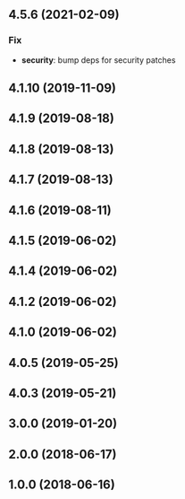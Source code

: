 ## 4.5.6 (2021-02-09)

### Fix

- **security**: bump deps for security patches

## 4.1.10 (2019-11-09)

## 4.1.9 (2019-08-18)

## 4.1.8 (2019-08-13)

## 4.1.7 (2019-08-13)

## 4.1.6 (2019-08-11)

## 4.1.5 (2019-06-02)

## 4.1.4 (2019-06-02)

## 4.1.2 (2019-06-02)

## 4.1.0 (2019-06-02)

## 4.0.5 (2019-05-25)

## 4.0.3 (2019-05-21)

## 3.0.0 (2019-01-20)

## 2.0.0 (2018-06-17)

## 1.0.0 (2018-06-16)
